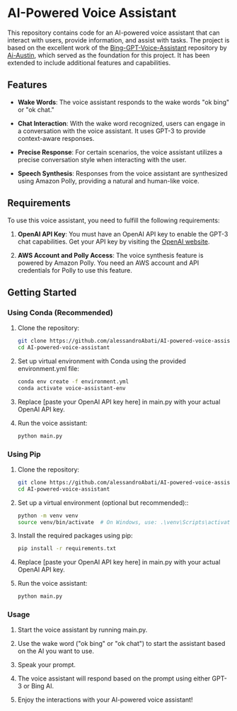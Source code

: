 # AI-Powered Voice Assistant

This repository contains code for an AI-powered voice assistant that can interact with users, provide information, and assist with tasks. The project is based on the excellent work of the [Bing-GPT-Voice-Assistant](https://github.com/Ai-Austin/Bing-GPT-Voice-Assistant) repository by [Ai-Austin](https://github.com/Ai-Austin), which served as the foundation for this project. It has been extended to include additional features and capabilities.

## Features

- **Wake Words**: The voice assistant responds to the wake words "ok bing" or "ok chat."

- **Chat Interaction**: With the wake word recognized, users can engage in a conversation with the voice assistant. It uses GPT-3 to provide context-aware responses.

- **Precise Response**: For certain scenarios, the voice assistant utilizes a precise conversation style when interacting with the user.

- **Speech Synthesis**: Responses from the voice assistant are synthesized using Amazon Polly, providing a natural and human-like voice.

## Requirements

To use this voice assistant, you need to fulfill the following requirements:

1. **OpenAI API Key**: You must have an OpenAI API key to enable the GPT-3 chat capabilities. Get your API key by visiting the [OpenAI website](https://beta.openai.com/signup/).

2. **AWS Account and Polly Access**: The voice synthesis feature is powered by Amazon Polly. You need an AWS account and API credentials for Polly to use this feature.

## Getting Started

### Using Conda (Recommended)

1. Clone the repository:

   ```bash
   git clone https://github.com/alessandroAbati/AI-powered-voice-assistant.git
   cd AI-powered-voice-assistant

2. Set up virtual environment with Conda using the provided environment.yml file:

   ```bash
   conda env create -f environment.yml
   conda activate voice-assistant-env

3. Replace [paste your OpenAI API key here] in main.py with your actual OpenAI API key.
4. Run the voice assistant:
   ```bash
   python main.py

### Using Pip

1. Clone the repository:

   ```bash
   git clone https://github.com/alessandroAbati/AI-powered-voice-assistant.git
   cd AI-powered-voice-assistant

2. Set up a virtual environment (optional but recommended)::

   ```bash
   python -m venv venv
   source venv/bin/activate  # On Windows, use: .\venv\Scripts\activate

3. Install the required packages using pip:
   
   ```bash
   pip install -r requirements.txt

4. Replace [paste your OpenAI API key here] in main.py with your actual OpenAI API key.
   
5. Run the voice assistant:
   ```bash
   python main.py

### Usage

1. Start the voice assistant by running main.py.

2. Use the wake word ("ok bing" or "ok chat") to start the assistant based on the AI you want to use.
   
3. Speak your prompt.

4. The voice assistant will respond based on the prompt using either GPT-3 or Bing AI.

5. Enjoy the interactions with your AI-powered voice assistant!
